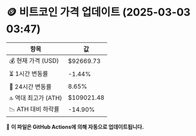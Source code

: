 # 🪙 비트코인 가격 업데이트 (2025-03-03 03:47)

| 항목                | 값 |
|--------------------|----------------|
| 💰 현재 가격 (USD) | $92669.73 |
| ⏳ 1시간 변동률    | -1.44% |
| 📆 24시간 변동률   | 8.65% |
| 🔝 역대 최고가 (ATH) | $109021.48 |
| 📉 ATH 대비 하락률 | -14.90% |

🔄 **이 파일은 GitHub Actions에 의해 자동으로 업데이트됩니다.**
